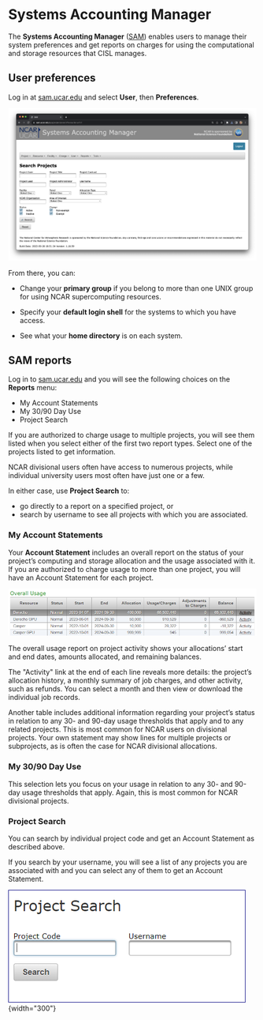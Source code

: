 # Systems Accounting Manager

The **Systems Accounting Manager** ([SAM](https://sam.ucar.edu/app/home)) enables users to manage their
system preferences and get reports on charges for using the
computational and storage resources that CISL manages.

## User preferences

Log in at [sam.ucar.edu](https://sam.ucar.edu/app/home) and
select **User**, then **Preferences**.

![](systems-accounting-manager/media/sam.png)

From there, you can:

- Change your **primary group** if you belong to more than one UNIX
  group for using NCAR supercomputing resources.

- Specify your **default login shell** for the systems to which you have
  access.

- See what your **home directory** is on each system.

## SAM reports

Log in to [sam.ucar.edu](https://sam.ucar.edu/app/home) and you will see
the following choices on the **Reports** menu:

- My Account Statements
- My 30/90 Day Use
- Project Search

If you are authorized to charge usage to multiple projects, you will see
them listed when you select either of the first two report types. Select
one of the projects listed to get information.

NCAR divisional users often have access to numerous projects, while
individual university users most often have just one or a few.

In either case, use **Project Search** to:

- go directly to a report on a specified project, or
- search by username to see all projects with which you are associated.

### My Account Statements

Your **Account Statement** includes an overall report on the status of
your project’s computing and storage allocation and the usage associated
with it. If you are authorized to charge usage to more than one project,
you will have an Account Statement for each project.

![](systems-accounting-manager/media/image1_new.png)

The overall usage report on project activity shows your allocations’
start and end dates, amounts allocated, and remaining balances.

The "Activity" link at the end of each line reveals more details: the
project’s allocation history, a monthly summary of job charges, and
other activity, such as refunds. You can select a month and then view or
download the individual job records.

Another table includes additional information regarding your project’s
status in relation to any 30- and 90-day usage thresholds that apply and
to any related projects. This is most common for NCAR users on
divisional projects. Your own statement may show lines for multiple
projects or subprojects, as is often the case for NCAR divisional
allocations.

### My 30/90 Day Use

This selection lets you focus on your usage in relation to any 30- and
90-day usage thresholds that apply. Again, this is most common for NCAR
divisional projects.

### Project Search

You can search by individual project code and get an Account Statement
as described above.

If you search by your username, you will see a list of any projects you
are associated with and you can select any of them to get an Account
Statement.

![](systems-accounting-manager/media/image2.png){width="300"}
